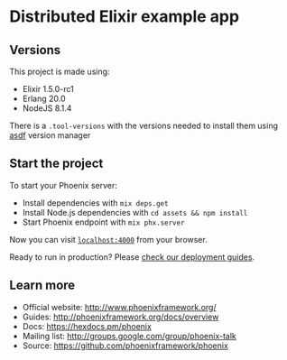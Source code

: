 # Distributed Elixir example app

## Versions

This project is made using:
- Elixir 1.5.0-rc1
- Erlang 20.0
- NodeJS 8.1.4

There is a `.tool-versions` with the versions needed to install them using [asdf](https://github.com/asdf-vm/asdf) version manager

## Start the project

To start your Phoenix server:

  * Install dependencies with `mix deps.get`
  * Install Node.js dependencies with `cd assets && npm install`
  * Start Phoenix endpoint with `mix phx.server`

Now you can visit [`localhost:4000`](http://localhost:4000) from your browser.

Ready to run in production? Please [check our deployment guides](http://www.phoenixframework.org/docs/deployment).

## Learn more

  * Official website: http://www.phoenixframework.org/
  * Guides: http://phoenixframework.org/docs/overview
  * Docs: https://hexdocs.pm/phoenix
  * Mailing list: http://groups.google.com/group/phoenix-talk
  * Source: https://github.com/phoenixframework/phoenix
